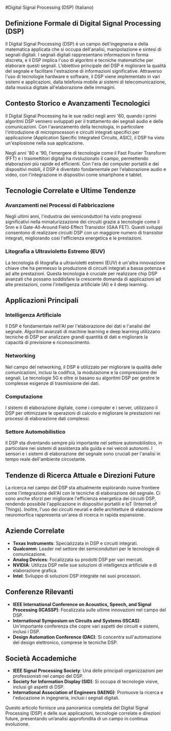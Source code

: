 #Digital Signal Processing (DSP) (Italiano)

## Definizione Formale di Digital Signal Processing (DSP)

Il Digital Signal Processing (DSP) è un campo dell'ingegneria e della matematica applicata che si occupa dell'analisi, manipolazione e sintesi di segnali digitali. I segnali digitali rappresentano informazioni in forma discreta, e il DSP implica l'uso di algoritmi e tecniche matematiche per elaborare questi segnali. L’obiettivo principale del DSP è migliorare la qualità del segnale e facilitare l'estrazione di informazioni significative. Attraverso l'uso di tecnologie hardware e software, il DSP viene implementato in vari sistemi e applicazioni, dalla telefonia mobile ai sistemi di telecomunicazione, dalla musica digitale all'elaborazione delle immagini.

## Contesto Storico e Avanzamenti Tecnologici

Il Digital Signal Processing ha le sue radici negli anni '60, quando i primi algoritmi DSP vennero sviluppati per il trattamento dei segnali audio e delle comunicazioni. Con l'avanzamento della tecnologia, in particolare l'introduzione di microprocessori e circuiti integrati specifici per applicazione (Application Specific Integrated Circuits, ASIC), il DSP ha visto un'esplosione nella sua applicazione.

Negli anni '80 e '90, l'emergere di tecnologie come il Fast Fourier Transform (FFT) e i trasmettitori digitali ha rivoluzionato il campo, permettendo elaborazioni più rapide ed efficienti. Con l'era dei computer portatili e dei dispositivi mobili, il DSP è diventato fondamentale per l'elaborazione audio e video, con l'integrazione in dispositivi come smartphone e tablet.

## Tecnologie Correlate e Ultime Tendenze

### Avanzamenti nei Processi di Fabbricazione

Negli ultimi anni, l'industria dei semiconduttori ha visto progressi significativi nella miniaturizzazione dei circuiti grazie a tecnologie come il 5nm e il Gate-All-Around Field-Effect Transistor (GAA FET). Questi sviluppi consentono di realizzare circuiti DSP con un maggiore numero di transistor integrati, migliorando così l'efficienza energetica e le prestazioni.

### Litografia a Ultravioletto Estremo (EUV)

La tecnologia di litografia a ultravioletti estremi (EUV) è un'altra innovazione chiave che ha permesso la produzione di circuiti integrati a bassa potenza e ad alte prestazioni. Questa tecnologia è cruciale per realizzare chip DSP avanzati che possano soddisfare la crescente domanda di applicazioni ad alte prestazioni, come l'intelligenza artificiale (AI) e il deep learning.

## Applicazioni Principali

### Intelligenza Artificiale

Il DSP è fondamentale nell'AI per l'elaborazione dei dati e l'analisi del segnale. Algoritmi avanzati di machine learning e deep learning utilizzano tecniche di DSP per analizzare grandi quantità di dati e migliorare la capacità di previsione e riconoscimento.

### Networking

Nel campo del networking, il DSP è utilizzato per migliorare la qualità delle comunicazioni, inclusi la codifica, la modulazione e la compressione dei segnali. Le tecnologie 5G e oltre si basano su algoritmi DSP per gestire le complesse esigenze di trasmissione dei dati.

### Computazione

I sistemi di elaborazione digitale, come i computer e i server, utilizzano il DSP per ottimizzare le operazioni di calcolo e migliorare le prestazioni nei processi di elaborazione dati complessi.

### Settore Automobilistico

Il DSP sta diventando sempre più importante nel settore automobilistico, in particolare nei sistemi di assistenza alla guida e nei veicoli autonomi. I sensori e i sistemi di elaborazione del segnale sono cruciali per l'analisi in tempo reale dell'ambiente circostante.

## Tendenze di Ricerca Attuale e Direzioni Future

La ricerca nel campo del DSP sta attualmente esplorando nuove frontiere come l'integrazione dell'AI con le tecniche di elaborazione del segnale. Ci sono anche sforzi per migliorare l'efficienza energetica dei circuiti DSP, rendendo possibile l'applicazione in dispositivi portatili e IoT (Internet of Things). Inoltre, l'uso dei circuiti neurali e delle architetture di elaborazione neuromorfica rappresenta un'area di ricerca in rapida espansione.

## Aziende Correlate

- **Texas Instruments**: Specializzata in DSP e circuiti integrati.
- **Qualcomm**: Leader nel settore dei semiconduttori per le tecnologie di comunicazione.
- **Analog Devices**: Focalizzata su prodotti DSP per vari mercati.
- **NVIDIA**: Utilizza DSP nelle sue soluzioni di intelligenza artificiale e di elaborazione grafica.
- **Intel**: Sviluppo di soluzioni DSP integrate nei suoi processori.

## Conferenze Rilevanti

- **IEEE International Conference on Acoustics, Speech, and Signal Processing (ICASSP)**: Focalizzata sulle ultime innovazioni nel campo del DSP.
- **International Symposium on Circuits and Systems (ISCAS)**: Un'importante conferenza che copre vari aspetti dei circuiti e sistemi, inclusi i DSP.
- **Design Automation Conference (DAC)**: Si concentra sull'automazione del design elettronico, comprese le tecniche DSP.

## Società Accademiche

- **IEEE Signal Processing Society**: Una delle principali organizzazioni per professionisti nel campo del DSP.
- **Society for Information Display (SID)**: Si occupa di tecnologie visive, inclusi gli aspetti di DSP.
- **International Association of Engineers (IAENG)**: Promuove la ricerca e l'educazione in ingegneria, inclusi i segnali digitali. 

Questo articolo fornisce una panoramica completa del Digital Signal Processing (DSP) e delle sue applicazioni, tecnologie correlate e direzioni future, presentando un’analisi approfondita di un campo in continua evoluzione.